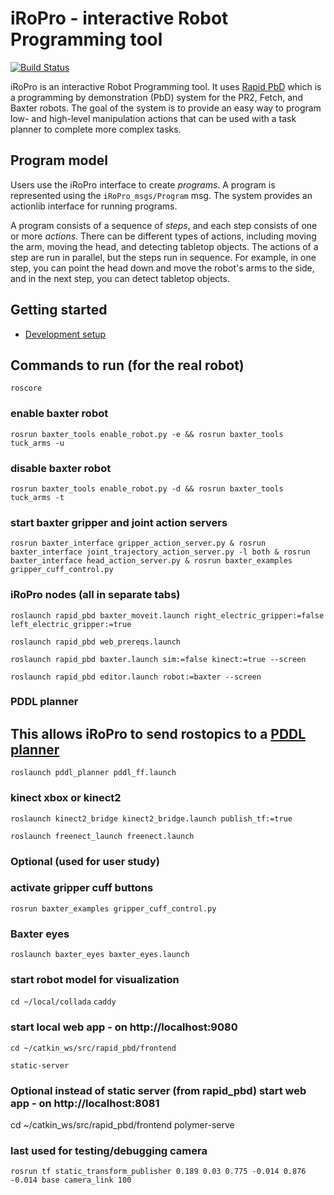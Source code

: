 # iRoPro - interactive Robot Programming tool
[![Build Status](http://build.ros.org/buildStatus/icon?job=Ibin_uT64__rapid_pbd__ubuntu_trusty_amd64__binary)](http://build.ros.org/job/Ibin_uT64__rapid_pbd__ubuntu_trusty_amd64__binary/)

iRoPro is an interactive Robot Programming tool.
It uses [Rapid PbD](https://github.com/jstnhuang/rapid_pbd/) which is a programming by demonstration (PbD) system for the PR2, Fetch, and Baxter robots.
The goal of the system is to provide an easy way to program low- and high-level manipulation actions that can be used with a task planner to complete more complex tasks.

## Program model
Users use the iRoPro interface to create *programs*.
A program is represented using the `iRoPro_msgs/Program` msg.
The system provides an actionlib interface for running programs.

A program consists of a sequence of *steps*, and each step consists of one or more *actions*.
There can be different types of actions, including moving the arm, moving the head, and detecting tabletop objects.
The actions of a step are run in parallel, but the steps run in sequence.
For example, in one step, you can point the head down and move the robot's arms to the side, and in the next step, you can detect tabletop objects.

## Getting started
- [Development setup](https://github.com/jstnhuang/rapid/wiki/Rapid-PbD-development-setup)

## Commands to run (for the real robot)
`roscore`

### enable baxter robot
`rosrun baxter_tools enable_robot.py -e && rosrun baxter_tools tuck_arms -u`

### disable baxter robot
`rosrun baxter_tools enable_robot.py -d && rosrun baxter_tools tuck_arms -t`

### start baxter gripper and joint action servers
`rosrun baxter_interface gripper_action_server.py & rosrun baxter_interface joint_trajectory_action_server.py -l both & rosrun baxter_interface head_action_server.py & rosrun baxter_examples gripper_cuff_control.py` 

### iRoPro nodes (all in separate tabs)
`roslaunch rapid_pbd baxter_moveit.launch right_electric_gripper:=false left_electric_gripper:=true`

`roslaunch rapid_pbd web_prereqs.launch`

`roslaunch rapid_pbd baxter.launch sim:=false kinect:=true --screen`

`roslaunch rapid_pbd editor.launch robot:=baxter --screen`


### PDDL planner
##  This allows iRoPro to send rostopics to a [PDDL planner](http://docs.ros.org/indigo/api/pddl_planner/)
`roslaunch pddl_planner pddl_ff.launch`

### kinect xbox or kinect2
`roslaunch kinect2_bridge kinect2_bridge.launch publish_tf:=true`

`roslaunch freenect_launch freenect.launch`

### Optional (used for user study)
### activate gripper cuff buttons
`rosrun baxter_examples gripper_cuff_control.py`
### Baxter eyes
`roslaunch baxter_eyes baxter_eyes.launch`

### start robot model for visualization
`cd ~/local/collada`
`caddy`

### start local web app - on http://localhost:9080
`cd ~/catkin_ws/src/rapid_pbd/frontend`

`static-server`

### Optional instead of static server (from rapid_pbd) start web app - on http://localhost:8081
cd ~/catkin_ws/src/rapid_pbd/frontend
polymer-serve

### last used for testing/debugging camera
`rosrun tf static_transform_publisher 0.189 0.03 0.775 -0.014 0.876 -0.014 base camera_link 100`
